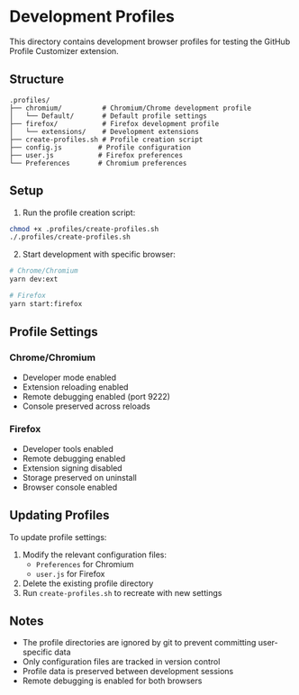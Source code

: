 # Development Profiles

This directory contains development browser profiles for testing the GitHub Profile Customizer extension.

## Structure

```
.profiles/
├── chromium/          # Chromium/Chrome development profile
│   └── Default/       # Default profile settings
├── firefox/           # Firefox development profile
│   └── extensions/    # Development extensions
├── create-profiles.sh # Profile creation script
├── config.js         # Profile configuration
├── user.js           # Firefox preferences
└── Preferences       # Chromium preferences
```

## Setup

1. Run the profile creation script:
```bash
chmod +x .profiles/create-profiles.sh
./.profiles/create-profiles.sh
```

2. Start development with specific browser:
```bash
# Chrome/Chromium
yarn dev:ext

# Firefox
yarn start:firefox
```

## Profile Settings

### Chrome/Chromium
- Developer mode enabled
- Extension reloading enabled
- Remote debugging enabled (port 9222)
- Console preserved across reloads

### Firefox
- Developer tools enabled
- Remote debugging enabled
- Extension signing disabled
- Storage preserved on uninstall
- Browser console enabled

## Updating Profiles

To update profile settings:

1. Modify the relevant configuration files:
    - `Preferences` for Chromium
    - `user.js` for Firefox
2. Delete the existing profile directory
3. Run `create-profiles.sh` to recreate with new settings

## Notes

- The profile directories are ignored by git to prevent committing user-specific data
- Only configuration files are tracked in version control
- Profile data is preserved between development sessions
- Remote debugging is enabled for both browsers